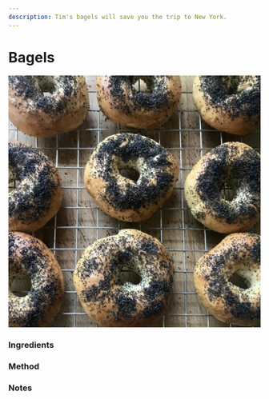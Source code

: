 ```yaml
---
description: Tim's bagels will save you the trip to New York.
---
```


# Bagels

![](.gitbook/assets/bagels.JPG)

### Ingredients



### Method

### Notes


